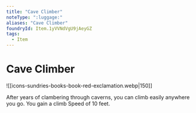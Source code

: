 ```yaml
---
title: "Cave Climber"
noteType: ":luggage:"
aliases: "Cave Climber"
foundryId: Item.1yVVNdVgU9jAeyGZ
tags:
  - Item
---
```


# Cave Climber
![[icons-sundries-books-book-red-exclamation.webp|150]]

After years of clambering through caverns, you can climb easily anywhere you go. You gain a climb Speed of 10 feet.
